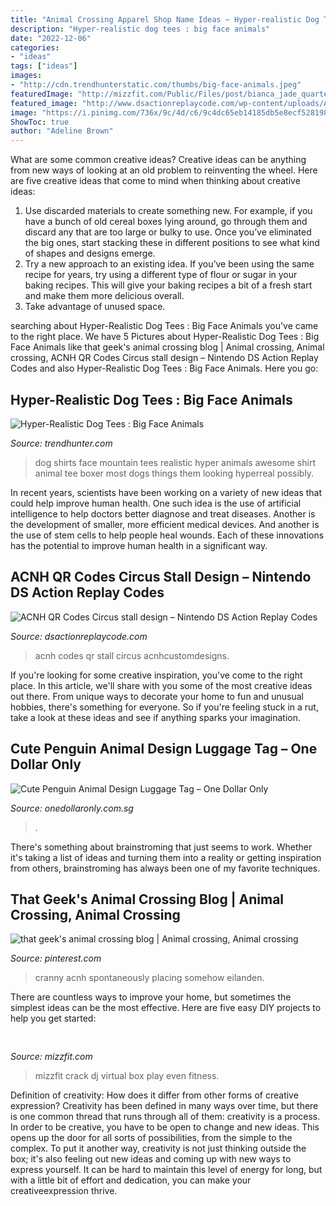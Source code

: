 ```yaml
---
title: "Animal Crossing Apparel Shop Name Ideas ~ Hyper-realistic Dog Tees : Big Face Animals"
description: "Hyper-realistic dog tees : big face animals"
date: "2022-12-06"
categories:
- "ideas"
tags: ["ideas"]
images:
- "http://cdn.trendhunterstatic.com/thumbs/big-face-animals.jpeg"
featuredImage: "http://mizzfit.com/Public/Files/post/bianca_jade_quarterly_subscription_box_fitness_e34e6fdcae.jpg"
featured_image: "http://www.dsactionreplaycode.com/wp-content/uploads/ACNH-QR-Codes-acnhcustomdesignscircus-stall-design.png"
image: "https://i.pinimg.com/736x/9c/4d/c6/9c4dc65eb14185db5e8ecf528198b124.jpg"
ShowToc: true
author: "Adeline Brown"
---
```



What are some common creative ideas?
Creative ideas can be anything from new ways of looking at an old problem to reinventing the wheel. Here are five creative ideas that come to mind when thinking about creative ideas: 
1. Use discarded materials to create something new. For example, if you have a bunch of old cereal boxes lying around, go through them and discard any that are too large or bulky to use. Once you’ve eliminated the big ones, start stacking these in different positions to see what kind of shapes and designs emerge.
2. Try a new approach to an existing idea. If you’ve been using the same recipe for years, try using a different type of flour or sugar in your baking recipes. This will give your baking recipes a bit of a fresh start and make them more delicious overall.
3. Take advantage of unused space.

	

		
searching about Hyper-Realistic Dog Tees : Big Face Animals you've came to the right place. We have 5 Pictures about Hyper-Realistic Dog Tees : Big Face Animals like that geek&#039;s animal crossing blog | Animal crossing, Animal crossing, ACNH QR Codes Circus stall design – Nintendo DS Action Replay Codes and also Hyper-Realistic Dog Tees : Big Face Animals. Here you go:
		
    
## Hyper-Realistic Dog Tees : Big Face Animals

<img loading=lazy src="http://cdn.trendhunterstatic.com/thumbs/big-face-animals.jpeg" onerror="this.onerror=null;this.src='https://tse1.mm.bing.net/th?id=OIP.Usk4TQImUfbonkZU1G4YvgHaFB&amp;pid=15.1';" alt="Hyper-Realistic Dog Tees : Big Face Animals">

_Source: trendhunter.com_

>dog shirts face mountain tees realistic hyper animals awesome shirt animal tee boxer most dogs things them looking hyperreal possibly. 

	

In recent years, scientists have been working on a variety of new ideas that could help improve human health. One such idea is the use of artificial intelligence to help doctors better diagnose and treat diseases. Another is the development of smaller, more efficient medical devices. And another is the use of stem cells to help people heal wounds. Each of these innovations has the potential to improve human health in a significant way.

    
## ACNH QR Codes Circus Stall Design – Nintendo DS Action Replay Codes

<img loading=lazy src="http://www.dsactionreplaycode.com/wp-content/uploads/ACNH-QR-Codes-acnhcustomdesignscircus-stall-design.png" onerror="this.onerror=null;this.src='https://tse1.mm.bing.net/th?id=OIP.wL8H9y3KEL5uMz9tvp_ZSgHaEK&amp;pid=15.1';" alt="ACNH QR Codes Circus stall design – Nintendo DS Action Replay Codes">

_Source: dsactionreplaycode.com_

>acnh codes qr stall circus acnhcustomdesigns. 

	

If you're looking for some creative inspiration, you've come to the right place. In this article, we'll share with you some of the most creative ideas out there. From unique ways to decorate your home to fun and unusual hobbies, there's something for everyone. So if you're feeling stuck in a rut, take a look at these ideas and see if anything sparks your imagination.

    
## Cute Penguin Animal Design Luggage Tag – One Dollar Only

<img loading=lazy src="https://onedollaronly.com.sg.imgeng.in/s/files/1/1454/7286/products/OD-21012-E1_522aad7f-33a1-477e-9cd6-ae920f8fd50e.jpg?v=1600834981" onerror="this.onerror=null;this.src='https://tse3.mm.bing.net/th?id=OIP.68lTGOgheTO5OdGgNkZoJQHaE8&amp;pid=15.1';" alt="Cute Penguin Animal Design Luggage Tag – One Dollar Only">

_Source: onedollaronly.com.sg_

>. 

	

There's something about brainstroming that just seems to work. Whether it's taking a list of ideas and turning them into a reality or getting inspiration from others, brainstroming has always been one of my favorite techniques.

    
## That Geek&#039;s Animal Crossing Blog | Animal Crossing, Animal Crossing

<img loading=lazy src="https://i.pinimg.com/736x/9c/4d/c6/9c4dc65eb14185db5e8ecf528198b124.jpg" onerror="this.onerror=null;this.src='https://tse3.mm.bing.net/th?id=OIP.-xnrO6i6VBRSevH2VY1t1gHaEK&amp;pid=15.1';" alt="that geek&#039;s animal crossing blog | Animal crossing, Animal crossing">

_Source: pinterest.com_

>cranny acnh spontaneously placing somehow eilanden. 

	

There are countless ways to improve your home, but sometimes the simplest ideas can be the most effective. Here are five easy DIY projects to help you get started: 

    
## 

<img loading=lazy src="http://mizzfit.com/Public/Files/post/bianca_jade_quarterly_subscription_box_fitness_e34e6fdcae.jpg" onerror="this.onerror=null;this.src='https://tse4.mm.bing.net/th?id=OIP.GmBFO1--zavRAXuEwWNTUgHaE5&amp;pid=15.1';" alt="">

_Source: mizzfit.com_

>mizzfit crack dj virtual box play even fitness. 

	

Definition of creativity: How does it differ from other forms of creative expression?
Creativity has been defined in many ways over time, but there is one common thread that runs through all of them: creativity is a process. In order to be creative, you have to be open to change and new ideas. This opens up the door for all sorts of possibilities, from the simple to the complex.
To put it another way, creativity is not just thinking outside the box; it's also feeling out new ideas and coming up with new ways to express yourself. It can be hard to maintain this level of energy for long, but with a little bit of effort and dedication, you can make your creativeexpression thrive.


